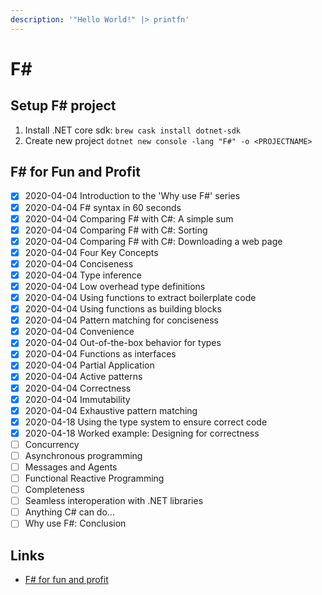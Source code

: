 ```yaml
---
description: '"Hello World!" |> printfn'
---
```


# F\#

## Setup F\# project
1. Install .NET core sdk: `brew cask install dotnet-sdk`
2. Create new project `dotnet new console -lang "F#" -o <PROJECTNAME>`

## F# for Fun and Profit

- [x] 2020-04-04 Introduction to the 'Why use F#' series
- [x] 2020-04-04 F# syntax in 60 seconds
- [x] 2020-04-04 Comparing F# with C#: A simple sum
- [x] 2020-04-04 Comparing F# with C#: Sorting
- [x] 2020-04-04 Comparing F# with C#: Downloading a web page
- [x] 2020-04-04 Four Key Concepts
- [x] 2020-04-04 Conciseness
- [x] 2020-04-04 Type inference
- [x] 2020-04-04 Low overhead type definitions
- [x] 2020-04-04 Using functions to extract boilerplate code
- [x] 2020-04-04 Using functions as building blocks
- [x] 2020-04-04 Pattern matching for conciseness
- [x] 2020-04-04 Convenience
- [x] 2020-04-04 Out-of-the-box behavior for types
- [x] 2020-04-04 Functions as interfaces
- [x] 2020-04-04 Partial Application
- [x] 2020-04-04 Active patterns
- [x] 2020-04-04 Correctness
- [x] 2020-04-04 Immutability
- [x] 2020-04-04 Exhaustive pattern matching
- [x] 2020-04-18 Using the type system to ensure correct code
- [x] 2020-04-18 Worked example: Designing for correctness
- [ ] Concurrency
- [ ] Asynchronous programming
- [ ] Messages and Agents
- [ ] Functional Reactive Programming
- [ ] Completeness
- [ ] Seamless interoperation with .NET libraries
- [ ] Anything C# can do...
- [ ] Why use F#: Conclusion

## Links

* [F\# for fun and profit](https://fsharpforfunandprofit.com/)


